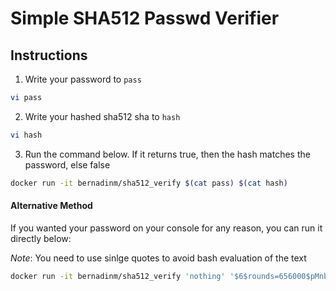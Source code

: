 # Simple SHA512 Passwd Verifier

## Instructions

1. Write your password to `pass`
```bash
vi pass
```

2. Write your hashed sha512 sha to `hash`
```bash
vi hash
```

3. Run the command below. If it returns true, then the hash matches the password, else false

```bash
docker run -it bernadinm/sha512_verify $(cat pass) $(cat hash)
```

#### Alternative Method

If you wanted your password on your console for any reason, you can run it directly below:

*Note*: You need to use sinlge quotes to avoid bash evaluation of the text

```bash
docker run -it bernadinm/sha512_verify 'nothing' '$6$rounds=656000$pMnbaHNOFFqKKc0Q$.VncwqI9aIqM3ecrPbL2rMzJW0.GzgoD54A/ZWIwuwYS20Q3lvSinPvl76.7ILn7nQoazS9TlsiV9TV63MITK.'
```
